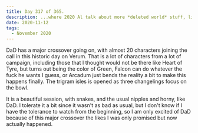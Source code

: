 ```yaml
---
title: Day 317 of 365.
description: ...where 2020 Al talk about more *deleted world* stuff, like Death and Debts, even though he is more likely a poser.
date: 2020-11-12
tags:
  - November 2020
---
```


DaD has a major crossover going on, with almost 20 characters joining the call in this historic day on Verum. That is a lot of characters from a lot of campaign, including those that I thought would not be there like Heart of Tyre, but turns out being the color of Green, Falcon can do whatever the fuck he wants I guess, or Arcadum just bends the reality a bit to make this happens finally. The trigram isles is opened as three changelings focus on the bowl.

It is a beautiful session, with snakes, and the usual nipples and horny, like DaD. I tolerate it a bit since it wasn't as bad as usual, but I don't know if I have the tolerance to watch from the beginning, so I am only excited of DaD because of this major crossover the likes I was only promised but now actually happened.